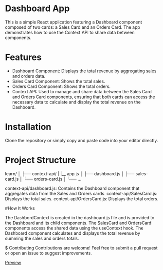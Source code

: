 # Dashboard App

This is a simple React application featuring a Dashboard component composed of two cards: a Sales Card and an Orders Card. The app demonstrates how to use the Context API to share data between components.

# Features

- Dashboard Component: Displays the total revenue by aggregating sales and orders data.
- Sales Card Component: Shows the total sales.
- Orders Card Component: Shows the total orders.
- Context API: Used to manage and share data between the Sales Card and Orders Card components, ensuring that both cards can access the necessary data to calculate and display the total revenue on the Dashboard.

# Installation

Clone the repository or simply copy and paste code into your editor directly.

# Project Structure

learn/
│
├── context-api/
|   |__ app.js
│   ├── dashboard.js
│   ├── sales-card.js
│   └── orders-card.js
│
└── ...

context-api/dashboard.js: Contains the Dashboard component that aggregates data from the Sales and Orders cards.
context-api/SalesCard.js: Displays the total sales.
context-api/OrdersCard.js: Displays the total orders.

#How It Works

The DashbordContext is created in the dashboard.js file and is provided to the Dashboard and its child components.
The SalesCard and OrdersCard components access the shared data using the useContext hook.
The Dashboard component calculates and displays the total revenue by summing the sales and orders totals.

$ Contributing
Contributions are welcome! Feel free to submit a pull request or open an issue to suggest improvements.

[Preview](./basic-dashboard.png)
